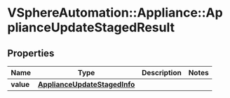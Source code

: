 # VSphereAutomation::Appliance::ApplianceUpdateStagedResult

## Properties
Name | Type | Description | Notes
------------ | ------------- | ------------- | -------------
**value** | [**ApplianceUpdateStagedInfo**](ApplianceUpdateStagedInfo.md) |  | 


